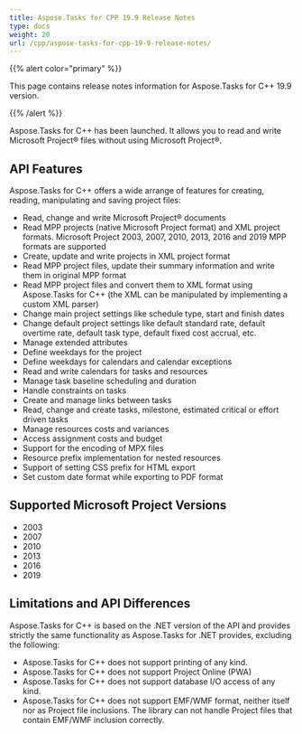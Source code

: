 ```yaml
---
title: Aspose.Tasks for CPP 19.9 Release Notes
type: docs
weight: 20
url: /cpp/aspose-tasks-for-cpp-19-9-release-notes/
---
```


{{% alert color="primary" %}} 

This page contains release notes information for Aspose.Tasks for C++ 19.9 version.

{{% /alert %}} 

Aspose.Tasks for C++ has been launched. It allows you to read and write Microsoft Project® files without using Microsoft Project®.

## **API Features**
Aspose.Tasks for C++ offers a wide arrange of features for creating, reading, manipulating and saving project files:

- Read, change and write Microsoft Project® documents
- Read MPP projects (native Microsoft Project format) and XML project formats. Microsoft Project 2003, 2007, 2010, 2013, 2016 and 2019 MPP formats are supported
- Create, update and write projects in XML project format
- Read MPP project files, update their summary information and write them in original MPP format
- Read MPP project files and convert them to XML format using Aspose.Tasks for C++ (the XML can be manipulated by implementing a custom XML parser)
- Change main project settings like schedule type, start and finish dates
- Change default project settings like default standard rate, default overtime rate, default task type, default fixed cost accrual, etc.
- Manage extended attributes
- Define weekdays for the project
- Define weekdays for calendars and calendar exceptions
- Read and write calendars for tasks and resources
- Manage task baseline scheduling and duration
- Handle constraints on tasks
- Create and manage links between tasks
- Read, change and create tasks, milestone, estimated critical or effort driven tasks
- Manage resources costs and variances
- Access assignment costs and budget
- Support for the encoding of MPX files
- Resource prefix implementation for nested resources
- Support of setting CSS prefix for HTML export
- Set custom date format while exporting to PDF format
## **Supported Microsoft Project Versions**
- 2003
- 2007
- 2010
- 2013
- 2016
- 2019
## **Limitations and API Differences**
Aspose.Tasks for C++ is based on the .NET version of the API and provides strictly the same functionality as Aspose.Tasks for .NET provides, excluding the following:

- Aspose.Tasks for C++ does not support printing of any kind.
- Aspose.Tasks for C++ does not support Project Online (PWA)
- Aspose.Tasks for C++ does not support database I/O access of any kind.
- Aspose.Tasks for C++ does not support EMF/WMF format, neither itself nor as Project file inclusions. The library can not handle Project files that contain EMF/WMF inclusion correctly.
